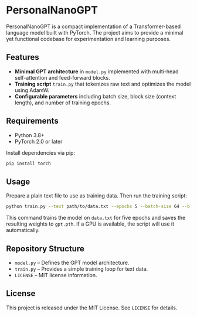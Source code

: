 # PersonalNanoGPT

PersonalNanoGPT is a compact implementation of a Transformer-based language model built with PyTorch. The project aims to provide a minimal yet functional codebase for experimentation and learning purposes.

## Features

- **Minimal GPT architecture** in `model.py` implemented with multi-head self-attention and feed-forward blocks.
- **Training script** `train.py` that tokenizes raw text and optimizes the model using AdamW.
- **Configurable parameters** including batch size, block size (context length), and number of training epochs.

## Requirements

- Python 3.8+
- PyTorch 2.0 or later

Install dependencies via pip:

```bash
pip install torch
```

## Usage

Prepare a plain text file to use as training data. Then run the training script:

```bash
python train.py --text path/to/data.txt --epochs 5 --batch-size 64 --block-size 128 --output gpt.pth
```

This command trains the model on `data.txt` for five epochs and saves the resulting weights to `gpt.pth`. If a GPU is available, the script will use it automatically.

## Repository Structure

- `model.py` – Defines the GPT model architecture.
- `train.py` – Provides a simple training loop for text data.
- `LICENSE` – MIT license information.

## License

This project is released under the MIT License. See `LICENSE` for details.
